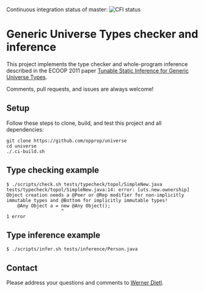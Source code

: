 Continuous integration status of master:
![CFI status](https://github.com/opprop/universe/workflows/CI/badge.svg)

# Generic Universe Types checker and inference

This project implements the type checker and whole-program inference described
in the ECOOP 2011 paper [Tunable Static Inference for Generic Universe
Types](https://ece.uwaterloo.ca/~wdietl/publications/pubs/DietlErnstMueller11-abstract.html).

Comments, pull requests, and issues are always welcome!


## Setup

Follow these steps to clone, build, and test this project and all dependencies:

````
git clone https://github.com/opprop/universe
cd universe
./.ci-build.sh
````


## Type checking example

````
$ ./scripts/check.sh tests/typecheck/topol/SimpleNew.java
tests/typecheck/topol/SimpleNew.java:14: error: [uts.new.ownership] Object creation needs a @Peer or @Rep modifier for non-implicitly immutable types and @Bottom for implicitly immutable types!
    @Any Object a = new @Any Object();
                    ^
1 error
````


## Type inference example

````
$ ./scripts/infer.sh tests/inference/Person.java
````


## Contact

Please address your questions and comments to
[Werner Dietl](https://ece.uwaterloo.ca/~wdietl/contact.html).
